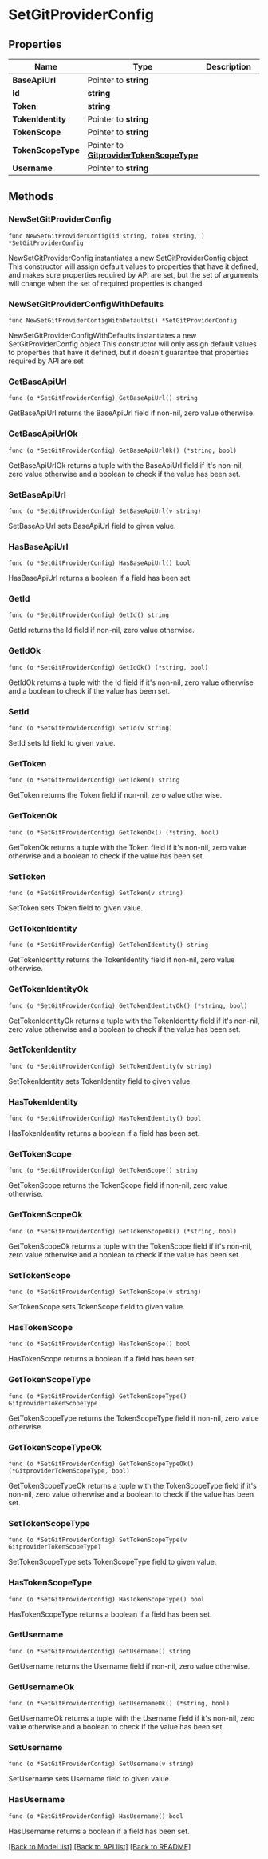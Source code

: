 # SetGitProviderConfig

## Properties

Name | Type | Description | Notes
------------ | ------------- | ------------- | -------------
**BaseApiUrl** | Pointer to **string** |  | [optional] 
**Id** | **string** |  | 
**Token** | **string** |  | 
**TokenIdentity** | Pointer to **string** |  | [optional] 
**TokenScope** | Pointer to **string** |  | [optional] 
**TokenScopeType** | Pointer to [**GitproviderTokenScopeType**](GitproviderTokenScopeType.md) |  | [optional] 
**Username** | Pointer to **string** |  | [optional] 

## Methods

### NewSetGitProviderConfig

`func NewSetGitProviderConfig(id string, token string, ) *SetGitProviderConfig`

NewSetGitProviderConfig instantiates a new SetGitProviderConfig object
This constructor will assign default values to properties that have it defined,
and makes sure properties required by API are set, but the set of arguments
will change when the set of required properties is changed

### NewSetGitProviderConfigWithDefaults

`func NewSetGitProviderConfigWithDefaults() *SetGitProviderConfig`

NewSetGitProviderConfigWithDefaults instantiates a new SetGitProviderConfig object
This constructor will only assign default values to properties that have it defined,
but it doesn't guarantee that properties required by API are set

### GetBaseApiUrl

`func (o *SetGitProviderConfig) GetBaseApiUrl() string`

GetBaseApiUrl returns the BaseApiUrl field if non-nil, zero value otherwise.

### GetBaseApiUrlOk

`func (o *SetGitProviderConfig) GetBaseApiUrlOk() (*string, bool)`

GetBaseApiUrlOk returns a tuple with the BaseApiUrl field if it's non-nil, zero value otherwise
and a boolean to check if the value has been set.

### SetBaseApiUrl

`func (o *SetGitProviderConfig) SetBaseApiUrl(v string)`

SetBaseApiUrl sets BaseApiUrl field to given value.

### HasBaseApiUrl

`func (o *SetGitProviderConfig) HasBaseApiUrl() bool`

HasBaseApiUrl returns a boolean if a field has been set.

### GetId

`func (o *SetGitProviderConfig) GetId() string`

GetId returns the Id field if non-nil, zero value otherwise.

### GetIdOk

`func (o *SetGitProviderConfig) GetIdOk() (*string, bool)`

GetIdOk returns a tuple with the Id field if it's non-nil, zero value otherwise
and a boolean to check if the value has been set.

### SetId

`func (o *SetGitProviderConfig) SetId(v string)`

SetId sets Id field to given value.


### GetToken

`func (o *SetGitProviderConfig) GetToken() string`

GetToken returns the Token field if non-nil, zero value otherwise.

### GetTokenOk

`func (o *SetGitProviderConfig) GetTokenOk() (*string, bool)`

GetTokenOk returns a tuple with the Token field if it's non-nil, zero value otherwise
and a boolean to check if the value has been set.

### SetToken

`func (o *SetGitProviderConfig) SetToken(v string)`

SetToken sets Token field to given value.


### GetTokenIdentity

`func (o *SetGitProviderConfig) GetTokenIdentity() string`

GetTokenIdentity returns the TokenIdentity field if non-nil, zero value otherwise.

### GetTokenIdentityOk

`func (o *SetGitProviderConfig) GetTokenIdentityOk() (*string, bool)`

GetTokenIdentityOk returns a tuple with the TokenIdentity field if it's non-nil, zero value otherwise
and a boolean to check if the value has been set.

### SetTokenIdentity

`func (o *SetGitProviderConfig) SetTokenIdentity(v string)`

SetTokenIdentity sets TokenIdentity field to given value.

### HasTokenIdentity

`func (o *SetGitProviderConfig) HasTokenIdentity() bool`

HasTokenIdentity returns a boolean if a field has been set.

### GetTokenScope

`func (o *SetGitProviderConfig) GetTokenScope() string`

GetTokenScope returns the TokenScope field if non-nil, zero value otherwise.

### GetTokenScopeOk

`func (o *SetGitProviderConfig) GetTokenScopeOk() (*string, bool)`

GetTokenScopeOk returns a tuple with the TokenScope field if it's non-nil, zero value otherwise
and a boolean to check if the value has been set.

### SetTokenScope

`func (o *SetGitProviderConfig) SetTokenScope(v string)`

SetTokenScope sets TokenScope field to given value.

### HasTokenScope

`func (o *SetGitProviderConfig) HasTokenScope() bool`

HasTokenScope returns a boolean if a field has been set.

### GetTokenScopeType

`func (o *SetGitProviderConfig) GetTokenScopeType() GitproviderTokenScopeType`

GetTokenScopeType returns the TokenScopeType field if non-nil, zero value otherwise.

### GetTokenScopeTypeOk

`func (o *SetGitProviderConfig) GetTokenScopeTypeOk() (*GitproviderTokenScopeType, bool)`

GetTokenScopeTypeOk returns a tuple with the TokenScopeType field if it's non-nil, zero value otherwise
and a boolean to check if the value has been set.

### SetTokenScopeType

`func (o *SetGitProviderConfig) SetTokenScopeType(v GitproviderTokenScopeType)`

SetTokenScopeType sets TokenScopeType field to given value.

### HasTokenScopeType

`func (o *SetGitProviderConfig) HasTokenScopeType() bool`

HasTokenScopeType returns a boolean if a field has been set.

### GetUsername

`func (o *SetGitProviderConfig) GetUsername() string`

GetUsername returns the Username field if non-nil, zero value otherwise.

### GetUsernameOk

`func (o *SetGitProviderConfig) GetUsernameOk() (*string, bool)`

GetUsernameOk returns a tuple with the Username field if it's non-nil, zero value otherwise
and a boolean to check if the value has been set.

### SetUsername

`func (o *SetGitProviderConfig) SetUsername(v string)`

SetUsername sets Username field to given value.

### HasUsername

`func (o *SetGitProviderConfig) HasUsername() bool`

HasUsername returns a boolean if a field has been set.


[[Back to Model list]](../README.md#documentation-for-models) [[Back to API list]](../README.md#documentation-for-api-endpoints) [[Back to README]](../README.md)


